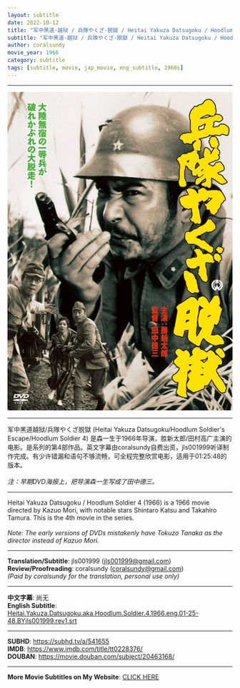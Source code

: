 ```yaml
---
layout: subtitle
date: 2022-10-12
title: "军中黑道·越狱 / 兵隊やくざ·脱獄 / Heitai Yakuza Datsugoku / Hoodlum Soldier's Escape aka Hoodlum Soldier 3 1966 Subtitle (English)"
subtitle: "军中黑道·越狱 / 兵隊やくざ·脱獄 / Heitai Yakuza Datsugoku / Hoodlum Soldier's Escape aka Hoodlum Soldier 3 1966 Subtitle (English)"
author: coralsundy
movie_year: 1966
category: subtitle
tags: [subtitle, movie, jap_movie, eng_subtitle, 1960s]
---
```


------

<img src="../assets/tt0228376.jpg" alt="tt0228376_cover_art" />

------

军中黑道越狱/兵隊やくざ脱獄 (Heitai Yakuza Datsugoku/Hoodlum Soldier's Escape/Hoodlum Soldier 4) 是森一生于1966年导演，胜新太郎/田村高广主演的电影。是系列的第4部作品。英文字幕由coralsundy自费出资，jls001999听译制作完成。有少许错漏和语句不够流畅，可全程完整欣赏电影，适用于01:25:48的版本。
<br>
<br>
*注：早期DVD海报上，把导演森一生写成了田中德三。*

------

Heitai Yakuza Datsugoku / Hoodlum Soldier 4 (1966) is a 1966 movie directed by Kazuo Mori, with notable stars Shintaro Katsu and Takahiro Tamura. This is the 4th movie in the series.
<br>
<br>
*Note: The early versions of DVDs mistakenly have Tokuzo Tanaka as the director instead of Kazuo Mori.*

------

**Translation/Subtitle**: jls001999 (jls001999@gmail.com)<br>
**Review/Proofreading**: coralsundy (coralsundy@gmail.com)<br>
*(Paid by coralsundy for the translation, personal use only)*

------

**中文字幕**: 尚无<br>
**English Subtitle**: [Heitai.Yakuza.Datsugoku.aka.Hoodlum.Soldier.4.1966.eng.01-25-48.BYjls001999.rev1.srt](../subtitles/Heitai.Yakuza.Datsugoku.aka.Hoodlum.Soldier.4.1966.eng.01-25-48.BYjls001999.rev1.srt)

------

**SUBHD**: <https://subhd.tv/a/541655><br>
**IMDB**: <https://www.imdb.com/title/tt0228376/><br>
**DOUBAN**: <https://movie.douban.com/subject/20463168/>

------

**More Movie Subtitles on My Website**: <a href='{% post_url 2021-01-10-subtitles-summary-list %}'>CLICK HERE</a>


